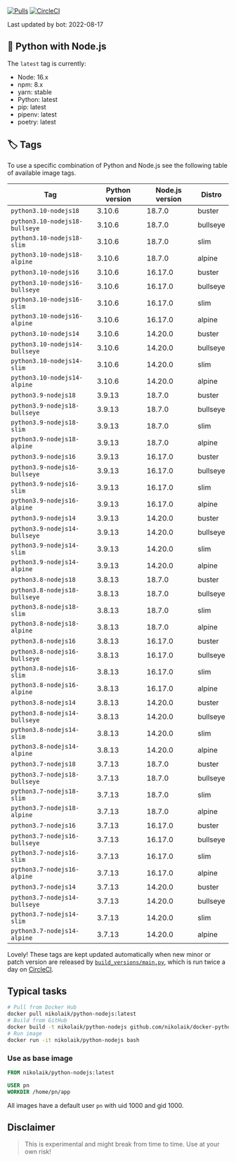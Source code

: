 [![Pulls](https://img.shields.io/docker/pulls/nikolaik/python-nodejs.svg?style=flat-square)](https://hub.docker.com/r/nikolaik/python-nodejs/)
[![CircleCI](https://img.shields.io/circleci/project/github/nikolaik/docker-python-nodejs.svg?style=flat-square)](https://circleci.com/gh/nikolaik/docker-python-nodejs)

Last updated by bot: 2022-08-17

## 🐳 Python with Node.js 
The `latest` tag is currently:

- Node: 16.x
- npm: 8.x
- yarn: stable
- Python: latest
- pip: latest
- pipenv: latest
- poetry: latest

## 🏷 Tags
To use a specific combination of Python and Node.js see the following table of available image tags.

Tag | Python version | Node.js version | Distro
--- | --- | --- | ---
`python3.10-nodejs18` | 3.10.6 | 18.7.0 | buster
`python3.10-nodejs18-bullseye` | 3.10.6 | 18.7.0 | bullseye
`python3.10-nodejs18-slim` | 3.10.6 | 18.7.0 | slim
`python3.10-nodejs18-alpine` | 3.10.6 | 18.7.0 | alpine
`python3.10-nodejs16` | 3.10.6 | 16.17.0 | buster
`python3.10-nodejs16-bullseye` | 3.10.6 | 16.17.0 | bullseye
`python3.10-nodejs16-slim` | 3.10.6 | 16.17.0 | slim
`python3.10-nodejs16-alpine` | 3.10.6 | 16.17.0 | alpine
`python3.10-nodejs14` | 3.10.6 | 14.20.0 | buster
`python3.10-nodejs14-bullseye` | 3.10.6 | 14.20.0 | bullseye
`python3.10-nodejs14-slim` | 3.10.6 | 14.20.0 | slim
`python3.10-nodejs14-alpine` | 3.10.6 | 14.20.0 | alpine
`python3.9-nodejs18` | 3.9.13 | 18.7.0 | buster
`python3.9-nodejs18-bullseye` | 3.9.13 | 18.7.0 | bullseye
`python3.9-nodejs18-slim` | 3.9.13 | 18.7.0 | slim
`python3.9-nodejs18-alpine` | 3.9.13 | 18.7.0 | alpine
`python3.9-nodejs16` | 3.9.13 | 16.17.0 | buster
`python3.9-nodejs16-bullseye` | 3.9.13 | 16.17.0 | bullseye
`python3.9-nodejs16-slim` | 3.9.13 | 16.17.0 | slim
`python3.9-nodejs16-alpine` | 3.9.13 | 16.17.0 | alpine
`python3.9-nodejs14` | 3.9.13 | 14.20.0 | buster
`python3.9-nodejs14-bullseye` | 3.9.13 | 14.20.0 | bullseye
`python3.9-nodejs14-slim` | 3.9.13 | 14.20.0 | slim
`python3.9-nodejs14-alpine` | 3.9.13 | 14.20.0 | alpine
`python3.8-nodejs18` | 3.8.13 | 18.7.0 | buster
`python3.8-nodejs18-bullseye` | 3.8.13 | 18.7.0 | bullseye
`python3.8-nodejs18-slim` | 3.8.13 | 18.7.0 | slim
`python3.8-nodejs18-alpine` | 3.8.13 | 18.7.0 | alpine
`python3.8-nodejs16` | 3.8.13 | 16.17.0 | buster
`python3.8-nodejs16-bullseye` | 3.8.13 | 16.17.0 | bullseye
`python3.8-nodejs16-slim` | 3.8.13 | 16.17.0 | slim
`python3.8-nodejs16-alpine` | 3.8.13 | 16.17.0 | alpine
`python3.8-nodejs14` | 3.8.13 | 14.20.0 | buster
`python3.8-nodejs14-bullseye` | 3.8.13 | 14.20.0 | bullseye
`python3.8-nodejs14-slim` | 3.8.13 | 14.20.0 | slim
`python3.8-nodejs14-alpine` | 3.8.13 | 14.20.0 | alpine
`python3.7-nodejs18` | 3.7.13 | 18.7.0 | buster
`python3.7-nodejs18-bullseye` | 3.7.13 | 18.7.0 | bullseye
`python3.7-nodejs18-slim` | 3.7.13 | 18.7.0 | slim
`python3.7-nodejs18-alpine` | 3.7.13 | 18.7.0 | alpine
`python3.7-nodejs16` | 3.7.13 | 16.17.0 | buster
`python3.7-nodejs16-bullseye` | 3.7.13 | 16.17.0 | bullseye
`python3.7-nodejs16-slim` | 3.7.13 | 16.17.0 | slim
`python3.7-nodejs16-alpine` | 3.7.13 | 16.17.0 | alpine
`python3.7-nodejs14` | 3.7.13 | 14.20.0 | buster
`python3.7-nodejs14-bullseye` | 3.7.13 | 14.20.0 | bullseye
`python3.7-nodejs14-slim` | 3.7.13 | 14.20.0 | slim
`python3.7-nodejs14-alpine` | 3.7.13 | 14.20.0 | alpine

Lovely! These tags are kept updated automatically when new minor or patch version are released by [`build_versions/main.py`](./build_versions/main.py), which is run twice a day on [CircleCI](https://circleci.com/gh/nikolaik/docker-python-nodejs).

## Typical tasks
```bash
# Pull from Docker Hub
docker pull nikolaik/python-nodejs:latest
# Build from GitHub
docker build -t nikolaik/python-nodejs github.com/nikolaik/docker-python-nodejs
# Run image
docker run -it nikolaik/python-nodejs bash
```

### Use as base image
```Dockerfile
FROM nikolaik/python-nodejs:latest

USER pn
WORKDIR /home/pn/app
```

All images have a default user `pn` with uid 1000 and gid 1000.

## Disclaimer
> This is experimental and might break from time to time. Use at your own risk!
